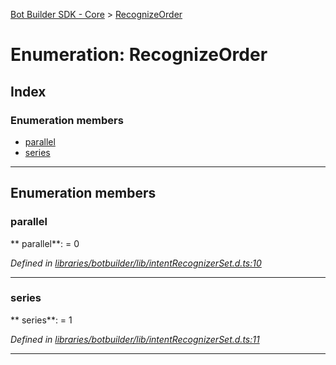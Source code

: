 [Bot Builder SDK - Core](../README.md) > [RecognizeOrder](../enums/botbuilder.recognizeorder.md)



# Enumeration: RecognizeOrder

## Index

### Enumeration members

* [parallel](botbuilder.recognizeorder.md#parallel)
* [series](botbuilder.recognizeorder.md#series)



---
## Enumeration members
<a id="parallel"></a>

###  parallel

** parallel**:    = 0

*Defined in [libraries/botbuilder/lib/intentRecognizerSet.d.ts:10](https://github.com/Microsoft/botbuilder-js/blob/5422076/libraries/botbuilder/lib/intentRecognizerSet.d.ts#L10)*





___

<a id="series"></a>

###  series

** series**:    = 1

*Defined in [libraries/botbuilder/lib/intentRecognizerSet.d.ts:11](https://github.com/Microsoft/botbuilder-js/blob/5422076/libraries/botbuilder/lib/intentRecognizerSet.d.ts#L11)*





___



